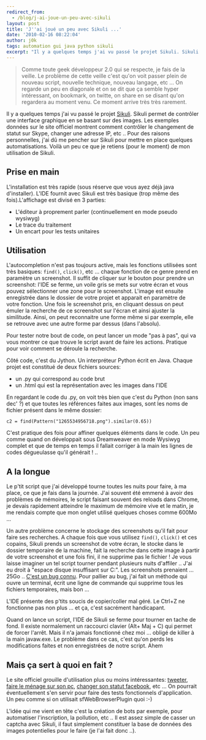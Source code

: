 ```yaml
---
redirect_from:
  - /blog/j-ai-joue-un-peu-avec-sikuli
layout: post
title: 'J''ai joué un peu avec Sikuli ...'
date: '2010-02-16 08:22:04'
author: j0k
tags: automation gui java python sikuli
excerpt: "Il y a quelques temps j'ai vu passé le projet Sikuli. Sikuli permet de contrôler une interface graphique en se basant sur des images. Les exemples données sur le site officiel montrent comment contrôler le changement de statut sur Skype, changer une adresse IP, etc .. Pour des raisons personnelles, j'ai dû me pencher sur Sikuli pour mettre en place quelques automatisations. Voilà un peu ce que je retiens (pour le moment) de mon utilisation de Sikuli."
---
```


> Comme toute geek développeur 2.0 qui
> se respecte, je fais de la veille. Le
> problème de cette veille c'est qu'on
> voit passer plein de nouveau script,
> nouvelle technique, nouveau langage,
> etc ... On regarde un peu en diagonale
> et on se dit que ça semble hyper
> intéressant, on bookmark, on twitte,
> on share en se disant qu'on regardera
> au moment venu. Ce moment arrive très
> très rarement.

Il y a quelques temps j'ai vu passé le projet [Sikuli][1]. Sikuli permet de contrôler une interface graphique en se basant sur des images. Les exemples données sur le site officiel montrent comment contrôler le changement de statut sur Skype, changer une adresse IP, etc ..
Pour des raisons personnelles, j'ai dû me pencher sur Sikuli pour mettre en place quelques automatisations. Voilà un peu ce que je retiens (pour le moment) de mon utilisation de Sikuli.

Prise en main
-------------

L'installation est très rapide (sous réserve que vous ayez déjà java d'installer). L'IDE fournit avec Sikuli est très basique (trop même des fois).L'affichage est divisé en 3 parties:

 - L'éditeur à proprement parler (continuellement en mode pseudo wysiwyg)
 - Le trace du traitement
 - Un encart pour les tests unitaires

Utilisation
-----------

L'autocompletion n'est pas toujours active, mais les fonctions utilisées sont très basiques: `find()`, `click()`, etc ... chaque fonction de ce genre prend en paramètre un screenshot. Il suffit de cliquer sur le bouton pour prendre un screenshot: l'IDE se ferme, un voile gris se mets sur votre écran et vous pouvez sélectionner une zone pour le screenshot. L'image est ensuite enregistrée dans le dossier de votre projet et apparait en paramètre de votre fonction.
Une fois le screenshot pris, en cliquant dessus on peut émuler la recherche de ce screenshot sur l'écran et ainsi ajuster la similitude. Ainsi, on peut reconnaitre une forme même si par exemple, elle se retrouve avec une autre forme par dessus (dans l'absolu).

Pour tester notre bout de code, on peut lancer un mode "pas à pas", qui va vous montrer ce que trouve le script avant de faire les actions. Pratique pour voir comment se déroule la recherche.

Côté code, c'est du Jython. Un interpréteur Python écrit en Java.
Chaque projet est constitué de deux fichiers sources:

 - un .py qui correspond au code brut
 - un .html qui est la représentation avec les images dans l'IDE

En regardant le code du .py, on voit très bien que c'est du Python (non sans dec' ?) et que toutes les références faites aux images, sont les noms de fichier présent dans le même dossier:

```
c2 = find(Pattern("1265534956718.png").similar(0.65))
```

C'est pratique des fois pour affiner quelques éléments dans le code. Un peu comme quand on développait sous Dreamweaver en mode Wysiwyg complet et que de temps en temps il fallait corriger à la main les lignes de codes dégueulasse qu'il générait ! ..

A la longue
-----------

Le p'tit script que j'ai développé tourne toutes les nuits pour faire, à ma place, ce que je fais dans la journée.
J'ai souvent été emmené à avoir des problèmes de mémoires, le script faisant souvent des reloads dans Chrome, je devais rapidement atteindre le maximum de mémoire vive et le matin, je me rendais compte que mon onglet utilisé quelques choses comme 600Mo ...

Un autre problème concerne le stockage des screenshots qu'il fait pour faire ses recherches. A chaque fois que vous utilisez `find()`, `click()` et ces copains, Sikuli prends un screenshot de votre écran, le stocke dans le dossier temporaire de la machine, fait la recherche dans cette image à partir de votre screenshot et une fois fini, il ne supprime pas le fichier ! Je vous laisse imaginer un tel script tourner pendant plusieurs nuits d'affiler .. J'ai eu droit à "espace disque insuffisant sur C:". Les screenshots prenaient ... 25Go .. [C'est un bug connu][2]. Pour pallier au bug, j'ai fait un méthode qui ouvre un terminal, écrit une ligne de commande qui supprime tous les fichiers temporaires, mais bon ...

L'IDE présente des p'tits soucis de copier/coller mal géré. Le Ctrl+Z ne fonctionne pas non plus ... et ça, c'est sacrément handicapant.

Quand on lance un script, l'IDE de Sikuli se ferme pour tourner en tache de fond. Il existe normalement un raccourci clavier (Alt+ Maj + C) qui permet de forcer l'arrêt. Mais il n'a jamais fonctionné chez moi ... obligé de killer à la main javaw.exe. Le problème dans ce cas, c'est qu'on perds les modifications faites et non enregistrées de notre script. Ahem

Mais ça sert à quoi en fait ?
-----------------------------

Le site officiel grouille d'utilisation plus ou moins intéressantes: [tweeter][3], [faire le ménage sur son pc][4], [changer son statut facebook][5], etc ...
On pourrait éventuellement s'en servir pour faire des tests fonctionnels d'application. Un peu comme si on utilisait sfWebBrowserPlugin quoi :-)

L'idée qui me vient en tête c'est la création de bots par exemple, pour automatiser l'inscription, la pollution, etc ..
Il est assez simple de casser un captcha avec Sikuli, il faut simplement constituer la base de données des images potentielles pour le faire (je l'ai fait donc ..).


  [1]: http://sikuli.org/
  [2]: https://bugs.launchpad.net/sikuli/+bug/515003
  [3]: http://sikuli.org/blog/?p=108
  [4]: http://sikuli.org/blog/?p=76
  [5]: http://sikuli.org/blog/?p=61
